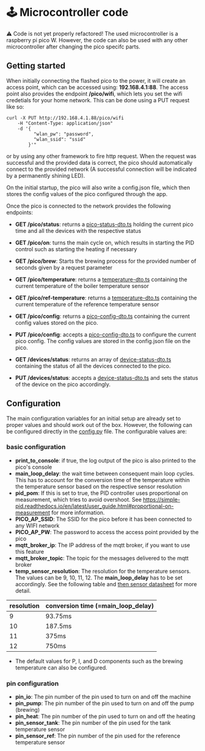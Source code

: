 # 🕹️  Microcontroller code
⚠️ Code is not yet properly refactored!
The used microcontroller is a raspberry pi pico W. However, the code can also be used with any other microcontroller after changing the pico specifc parts.

## Getting started
When initially connecting the flashed pico to the power, it will create an access point, which can be accessed using: **192.168.4.1:88**. The access point also provides the endpoint **/pico/wifi**, which lets you set the wifi credetials for your home network. This can be done using a PUT request like so:

```shell
curl -X PUT http://192.168.4.1.88/pico/wifi
    -H "Content-Type: application/json" 
    -d '{
          "wlan_pw": "password",
          "wlan_ssid": "ssid"
        }'" 
```
or by using any other framework to fire http request. When the request was successful and the provided data is correct, the pico should automatically connect to the provided network (A successful connection will be indicated by a permanently shining LED).

On the initial startup, the pico will also write a config.json file, which then stores the config values of the pico configured through the app.

Once the pico is connected to the network provides the following endpoints:
* **GET /pico/status**: returns a [pico-status-dto.ts](..%2Ffrontend%2Fsrc%2Fmodel%2Fpico-status-dto.ts) holding the current pico time and all the devices with the respective status
* **GET /pico/on**: turns the main cycle on, which results in starting the PID control such as starting the heating if necessary
* **GET /pico/brew**: Starts the brewing process for the provided number of seconds given by a request parameter
* **GET /pico/temperature**: returns a [temperature-dto.ts](..%2Ffrontend%2Fsrc%2Fmodel%2Ftemperature-dto.ts) containing the current temperature of the boiler temperature sensor
* **GET /pico/ref-temperature**: returns a [temperature-dto.ts](..%2Ffrontend%2Fsrc%2Fmodel%2Ftemperature-dto.ts) containing the current temperature of the reference temperature sensor
* **GET /pico/config**: returns a [pico-config-dto.ts](..%2Ffrontend%2Fsrc%2Fmodel%2Fpico-config-dto.ts) containing the current config values stored on the pico.
* **PUT /pico/config**: accepts a [pico-config-dto.ts](..%2Ffrontend%2Fsrc%2Fmodel%2Fpico-config-dto.ts) to configure the current pico config. The config values are stored in the config.json file on the pico.


* **GET /devices/status**: returns an array of [device-status-dto.ts](..%2Ffrontend%2Fsrc%2Fmodel%2Fdevice-status-dto.ts) containing the status of all the devices connected to the pico.
* **PUT /devices/status**: accepts a [device-status-dto.ts](..%2Ffrontend%2Fsrc%2Fmodel%2Fdevice-status-dto.ts) and sets the status of the device on the pico accordingly.


## Configuration
The main configuration variables for an initial setup are already set to proper values and should work out of the box. However, the following can be configured directly in the [config.py](config.py) file. The configurable values are:
### basic configuration
 * **print_to_console**: if true, the log output of the pico is also printed to the pico's console
 * **main_loop_delay**: the wait time between consequent main loop cycles. This has to account for the conversion time of the temperature within the temperature sensor based on the respective sensor resolution
 * **pid_pom**: If this is set to true, the PID controller uses proportional on measurement, which tries to avoid overshoot. See https://simple-pid.readthedocs.io/en/latest/user_guide.html#proportional-on-measurement for more information.
 * **PICO_AP_SSID**: The SSID for the pico before it has been connected to any WIFI network
 * **PICO_AP_PW**: The password to access the access point provided by the pico
 * **mqtt_broker_ip**: The IP address of the mqtt broker, if you want to use this feature
 * **mqtt_broker_topic**: The topic for the messages delivered to the mqtt broker
 * **temp_sensor_resolution**: The resolution for the temperature sensors. The values can be 9, 10, 11, 12. The **main_loop_delay** has to be set accordingly. See the following table and [then sensor datasheet](https://www.analog.com/media/en/technical-documentation/data-sheets/ds18b20.pdf) for more detail.
 
| resolution  | conversion time (=**main_loop_delay**) |
|-------------|----------------------------------------|
| 9           | 93.75ms                                |
| 10          | 187.5ms                                |
| 11          | 375ms                                  |
| 12          | 750ms                                  |
* The default values for P, I, and D components such as the brewing temperature can also be configured.

### pin configuration
* **pin_io**: The pin number of the pin used to turn on and off the machine
* **pin_pump**: The pin number of the pin used to turn on and off the pump (brewing)
* **pin_heat**: The pin number of the pin used to turn on and off the heating
* **pin_sensor_tank**: The pin number of the pin used for the tank temperature sensor
* **pin_sensor_ref**: The pin number of the pin used for the reference temperature sensor

